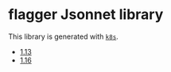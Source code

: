 # flagger Jsonnet library

This library is generated with [`k8s`](https://github.com/jsonnet-libs/k8s).

- [1.13](1.13/README.md)
- [1.16](1.16/README.md)
